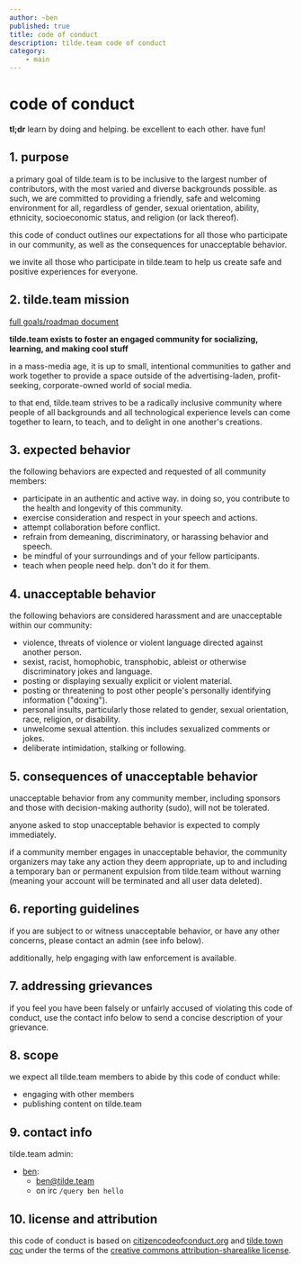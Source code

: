 ```yaml
---
author: ~ben
published: true
title: code of conduct
description: tilde.team code of conduct
category: 
    - main
---
```


# code of conduct

**tl;dr** learn by doing and helping. be excellent to each other. have fun!


## 1. purpose

a primary goal of tilde.team is to be inclusive to the largest number of contributors, with the most varied and diverse backgrounds possible. as such, we are committed to providing a friendly, safe and welcoming environment for all, regardless of gender, sexual orientation, ability, ethnicity, socioeconomic status, and religion (or lack thereof).

this code of conduct outlines our expectations for all those who participate in our community, as well as the consequences for unacceptable behavior.

we invite all those who participate in tilde.team to help us create safe and positive experiences for everyone.


## 2. tilde.team mission

[full goals/roadmap document](https://tilde.team/wiki/?page=goals-roadmap)

**tilde.team exists to foster an engaged community for socializing, learning, and making cool stuff**

in a mass-media age, it is up to small, intentional communities to gather and work together to provide a space outside of the advertising-laden, profit-seeking, corporate-owned world of social media.

to that end, tilde.team strives to be a radically inclusive community where people of all backgrounds and all technological experience levels can come together to learn, to teach, and to delight in one another's creations.


## 3. expected behavior

the following behaviors are expected and requested of all community members:

  * participate in an authentic and active way. in doing so, you contribute to the health and longevity of this community.
  * exercise consideration and respect in your speech and actions.
  * attempt collaboration before conflict.
  * refrain from demeaning, discriminatory, or harassing behavior and speech.
  * be mindful of your surroundings and of your fellow participants.
  * teach when people need help. don't do it for them.


## 4. unacceptable behavior

the following behaviors are considered harassment and are unacceptable within our community:

  * violence, threats of violence or violent language directed against another person.
  * sexist, racist, homophobic, transphobic, ableist or otherwise discriminatory jokes and language.
  * posting or displaying sexually explicit or violent material.
  * posting or threatening to post other people's personally identifying information ("doxing").
  * personal insults, particularly those related to gender, sexual orientation, race, religion, or disability.
  * unwelcome sexual attention. this includes sexualized comments or jokes.
  * deliberate intimidation, stalking or following.


## 5. consequences of unacceptable behavior

unacceptable behavior from any community member, including sponsors and those with decision-making authority (sudo), will not be tolerated.

anyone asked to stop unacceptable behavior is expected to comply immediately.

if a community member engages in unacceptable behavior, the community organizers may take any action they deem appropriate, up to and including a temporary ban or permanent expulsion from tilde.team without warning (meaning your account will be terminated and all user data deleted).


## 6. reporting guidelines

if you are subject to or witness unacceptable behavior, or have any other concerns, please contact an admin (see info below).

additionally, help engaging with law enforcement is available.


## 7. addressing grievances

if you feel you have been falsely or unfairly accused of violating this code of conduct, use the contact info below to send a concise description of your grievance.


## 8. scope

we expect all tilde.team members to abide by this code of conduct while:

* engaging with other members
* publishing content on tilde.team


## 9. contact info

tilde.team admin:

* [ben](https://tilde.team/~ben/): 
  - [ben@tilde.team](mailto:ben@tilde.team)
  - on irc `/query ben hello`

## 10. license and attribution

this code of conduct is based on [citizencodeofconduct.org](http://citizencodeofconduct.org/) and [tilde.town coc](http://tilde.town/wiki/conduct.html) under the terms of the [creative commons attribution-sharealike license](http://creativecommons.org/licenses/by-sa/3.0/).
